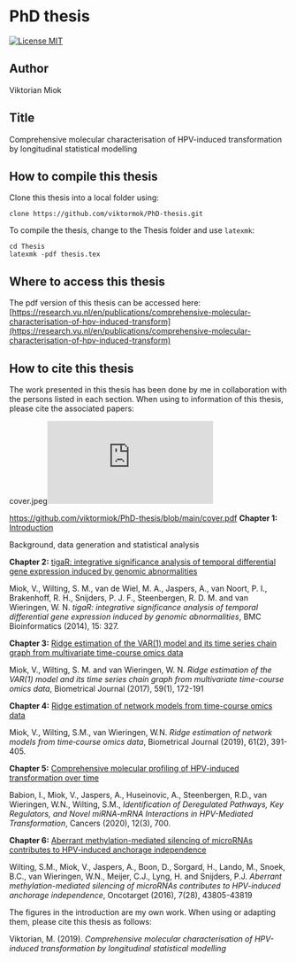 PhD thesis
========================

[![License MIT](http://img.shields.io/badge/license-MIT-brightgreen.svg)](license.md)

## Author

Viktorian Miok

## Title

Comprehensive molecular characterisation of HPV-induced transformation by longitudinal statistical modelling

## How to compile this thesis

Clone this thesis into a local folder using:

```{bash}
clone https://github.com/viktormok/PhD-thesis.git
```

To compile the thesis, change to the Thesis folder and use `latexmk`:

```{bash}
cd Thesis
latexmk -pdf thesis.tex
```

## Where to access this thesis

The pdf version of this thesis can be accessed here: [https://research.vu.nl/en/publications/comprehensive-molecular-characterisation-of-hpv-induced-transform](https://research.vu.nl/en/publications/comprehensive-molecular-characterisation-of-hpv-induced-transform)

## How to cite this thesis

The work presented in this thesis has been done by me in collaboration with the persons listed in each section. 
When using to information of this thesis, please cite the associated papers:

cover.jpeg![Cover](https://github.com/viktormiok/PhD-thesis/blob/main/cover.pdf)


https://github.com/viktormiok/PhD-thesis/blob/main/cover.pdf
**Chapter 1:** [Introduction](https://research.vu.nl/ws/portalfiles/portal/61554199/chapter+1.pdf)

Background, data generation and statistical analysis

**Chapter 2:** [tigaR: integrative significance analysis of temporal differential gene expression induced by genomic abnormalities](https://bmcbioinformatics.biomedcentral.com/articles/10.1186/1471-2105-15-327)

Miok, V., Wilting, S. M., van de Wiel, M. A., Jaspers, A., van Noort, P. I., Brakenhoff, R. H., Snijders, P. J. F., Steenbergen, R. D. M. and van Wieringen, W. N. _tigaR: integrative significance analysis of temporal differential gene expression induced by genomic abnormalities_, BMC Bioinformatics (2014), 15: 327.

**Chapter 3:** [Ridge estimation of the VAR(1) model and its time series chain graph from multivariate time-course omics data](https://onlinelibrary.wiley.com/doi/full/10.1002/bimj.201500269)

Miok, V., Wilting, S. M. and van Wieringen, W. N. _Ridge estimation of the VAR(1) model and its time series chain graph from multivariate time-course omics data_, Biometrical Journal (2017), 59(1), 172-191

**Chapter 4:** [Ridge estimation of network models from time-course omics data](https://onlinelibrary.wiley.com/doi/full/10.1002/bimj.201700195)

Miok, V., Wilting, S.M., van Wieringen, W.N. _Ridge estimation of network models from time‐course omics data_, Biometrical Journal (2019), 61(2), 391-405.

**Chapter 5:** [Comprehensive molecular profiling of HPV-induced transformation over time](https://www.mdpi.com/2072-6694/12/3/700)

Babion, I., Miok, V., Jaspers, A., Huseinovic, A., Steenbergen, R.D., van Wieringen, W.N., Wilting, S.M., _Identification of Deregulated Pathways, Key Regulators, and Novel miRNA-mRNA Interactions in HPV-Mediated Transformation_, Cancers (2020), 12(3), 700.

**Chapter 6:** [Aberrant methylation-mediated silencing of microRNAs contributes to HPV-induced anchorage independence](https://www.oncotarget.com/article/9698/text/)

Wilting, S.M., Miok, V., Jaspers, A., Boon, D., Sorgard, H., Lando, M., Snoek, B.C., van Wieringen, W.N., Meijer, C.J., Lyng, H. and Snijders, P.J. _Aberrant methylation-mediated silencing of microRNAs contributes to HPV-induced anchorage independence_, Oncotarget (2016), 7(28), 43805-43819

The figures in the introduction are my own work. 
When using or adapting them, please cite this thesis as follows:

Viktorian, M. (2019). _Comprehensive molecular characterisation of HPV-induced transformation by longitudinal statistical modelling_

